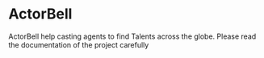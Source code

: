 # ActorBell
ActorBell help casting agents to find Talents across the globe.
Please read the documentation of the project carefully
